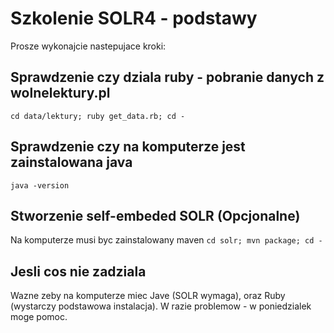 Szkolenie SOLR4 - podstawy
================

Prosze wykonajcie nastepujace kroki:

Sprawdzenie czy dziala ruby - pobranie danych z wolnelektury.pl
---------------------------------------------------------------
``
cd data/lektury; ruby get_data.rb; cd -
``

Sprawdzenie czy na komputerze jest zainstalowana java
-----------------------------------------------------
``
java -version
``

Stworzenie self-embeded SOLR (Opcjonalne)
----------------------------
Na komputerze musi byc zainstalowany maven
``
cd solr; mvn package; cd -
``

Jesli cos nie zadziala
----------------------
Wazne zeby na komputerze miec Jave (SOLR wymaga), oraz Ruby (wystarczy podstawowa instalacja). 
W razie problemow - w poniedzialek moge pomoc.

